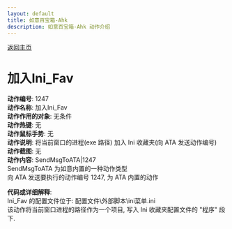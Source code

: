 ```yaml
---
layout: default
title: 如意百宝箱-Ahk
description: 如意百宝箱-Ahk 动作介绍
---
```

<link rel="stylesheet" href="../Actions/css/atom-one-light.min.css">
<script src="../Actions/js/highlight.min.js"></script>
<script>hljs.highlightAll();</script>

[返回主页](../index.md)

# [](#header-2) 加入Ini_Fav

**动作编号**: 1247  
**动作名称**: 加入Ini_Fav  
**动作作用的对象**: 无条件  
**动作热键**: 无  
**动作鼠标手势**: 无  
**动作说明**: 将当前窗口的进程(exe 路径) 加入 Ini 收藏夹(向 ATA 发送动作编号)  
**动作截图**: 无  
**动作内容**: SendMsgToATA|1247  
SendMsgToATA 为如意内置的一种动作类型  
向 ATA 发送要执行的动作编号 1247, 为 ATA 内置的动作  

**代码或详细解释**:  
Ini_Fav 的配置文件位于: 配置文件\外部脚本\ini菜单.ini  
该动作将当前窗口进程的路径作为一个项目, 写入 Ini 收藏夹配置文件的 "程序" 段下.  